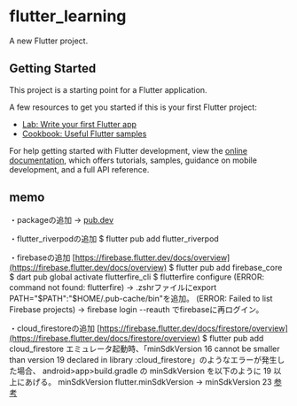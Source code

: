 # flutter_learning

A new Flutter project.

## Getting Started

This project is a starting point for a Flutter application.

A few resources to get you started if this is your first Flutter project:

- [Lab: Write your first Flutter app](https://docs.flutter.dev/get-started/codelab)
- [Cookbook: Useful Flutter samples](https://docs.flutter.dev/cookbook)

For help getting started with Flutter development, view the
[online documentation](https://docs.flutter.dev/), which offers tutorials,
samples, guidance on mobile development, and a full API reference.

## memo
・packageの追加
    → [pub.dev](https://pub.dev/)

・flutter_riverpodの追加
    $ flutter pub add flutter_riverpod

・firebaseの追加
    [https://firebase.flutter.dev/docs/overview](https://firebase.flutter.dev/docs/overview)
    $ flutter pub add firebase_core
    $ dart pub global activate flutterfire_cli
    $ flutterfire configure
        (ERROR: command not found: flutterfire) -> .zshrファイルにexport PATH="$PATH":"$HOME/.pub-cache/bin"を追加。
        (ERROR: Failed to list Firebase projects) -> firebase login --reauth でfirebaseに再ログイン。
    
・cloud_firestoreの追加
    [https://firebase.flutter.dev/docs/firestore/overview](https://firebase.flutter.dev/docs/firestore/overview)
    $ flutter pub add cloud_firestore
    エミュレータ起動時、「minSdkVersion 16 cannot be smaller than version 19 declared in library :cloud_firestore」のようなエラーが発生した場合、
    android>app>build.gradle の minSdkVersion を以下のように 19 以上にあげる。
        minSdkVersion flutter.minSdkVersion -> minSdkVersion 23
        [参考](https://www.mechengjp.com/%E3%80%90flutter%E3%82%A8%E3%83%A9%E3%83%BC%E8%A7%A3%E6%B1%BA%E6%B3%95%E3%80%91uses-sdkminsdkversion-16-cannot-be-smaller-than-version-19-declared-in-library-%E3%81%A8%E3%81%84%E3%81%86%E3%82%A8/)
    
